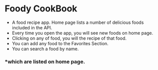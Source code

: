 # Foody CookBook

* A food recipe app. Home page lists a number of delicious foods included in the API.
* Every time you open the app, you will see new foods on home page.
* Clicking on any of food, you will the recipe of that food.
* You can add any food to the Favorites Section.
* You can search a food by name.

### *which are listed on home page.
